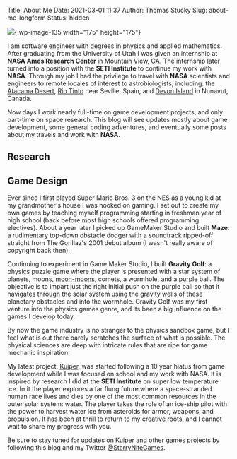 Title: About Me
Date: 2021-03-01 11:37
Author: Thomas Stucky
Slug: about-me-longform
Status: hidden

![](http://astrostucky.com/wp/wp-content/uploads/2020/03/stucky-thomas-400x400-1.png){.wp-image-135 width="175" height="175"}

I am software engineer with degrees in physics and applied mathematics. After graduating from the University of Utah I was given an internship at **NASA Ames Research Center** in Mountain View, CA. The internship later turned into a position with the **SETI Institute** to continue my work with **NASA**. Through my job I had the privilege to travel with **NASA** scientists and engineers to remote locales of interest to astrobiologists, including: the [Atacama Desert](https://en.wikipedia.org/wiki/Atacama_Desert#Comparison_to_Mars), [Rio Tinto](https://en.wikipedia.org/wiki/Rio_Tinto_(river)#Astrobiology) near Seville, Spain, and [Devon Island](https://en.wikipedia.org/wiki/Devon_Island) in Nunavut, Canada.

Now days I work nearly full-time on game development projects, and only part-time on space research. This blog will see updates mostly about game development, some general coding adventures, and eventually some posts about my travels and work with **NASA**.

Research
--------

Game Design
-----------

Ever since I first played Super Mario Bros. 3 on the NES as a young kid at my grandmother's house I was hooked on gaming. I set out to create my own games by teaching myself programming starting in freshman year of high school (back before most high schools offered programming electives). About a year later I picked up GameMaker Studio and built **Maze**: a rudimentary top-down obstacle dodger with a soundtrack ripped-off straight from The Gorillaz's 2001 debut album (I wasn't really aware of copyright back then).

Continuing to experiment in Game Maker Studio, I built **Gravity Golf**: a physics puzzle game where the player is presented with a star system of planets, moons, [moon-moons](https://en.wikipedia.org/wiki/Subsatellite), comets, a wormhole, and a purple ball. The objective is to impart just the right initial push on the purple ball so that it navigates through the solar system using the gravity wells of these planetary obstacles and into the wormhole. Gravity Golf was my first venture into the physics games genre, and its been a big influence on the games I develop today.

By now the game industry is no stranger to the physics sandbox game, but I feel what is out there barely scratches the surface of what is possible. The physical sciences are deep with intricate rules that are ripe for game mechanic inspiration.

My latest project, [Kuiper](https://starrynightgaming.itch.io/kuiper), was started following a 10 year hiatus from game development while I was focused on school and my work with NASA. It is inspired by research I did at the **SETI Institute** on super low temperature ice. In it the player explores a far flung future where a space-stranded human race lives and dies by one of the most common resources in the outer solar system: water. The player takes the role of an ice-ship pilot with the power to harvest water ice from asteroids for armor, weapons, and propulsion. It has been at thrill to return to my creative roots, and I cannot wait to share my progress with you.

Be sure to stay tuned for updates on Kuiper and other games projects by following this blog and my Twitter [\@StarryNiteGames](https://twitter.com/StarryNiteGames).
